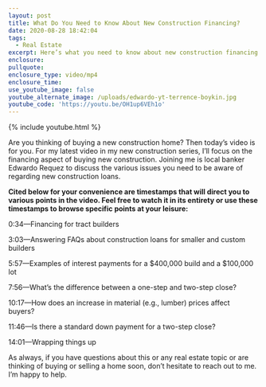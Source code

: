 ```yaml
---
layout: post
title: What Do You Need to Know About New Construction Financing?
date: 2020-08-28 18:42:04
tags:
  - Real Estate
excerpt: Here’s what you need to know about new construction financing.
enclosure:
pullquote:
enclosure_type: video/mp4
enclosure_time:
use_youtube_image: false
youtube_alternate_image: /uploads/edwardo-yt-terrence-boykin.jpg
youtube_code: 'https://youtu.be/OH1up6VEh1o'
---
```


{% include youtube.html %}

Are you thinking of buying a new construction home? Then today’s video is for you. For my latest video in my new construction series, I’ll focus on the financing aspect of buying new construction. Joining me is local banker Edwardo Requez to discuss the various issues you need to be aware of regarding new construction loans.&nbsp;

**Cited below for your convenience are timestamps that will direct you to various points in the video. Feel free to watch it in its entirety or use these timestamps to browse specific points at your leisure:&nbsp;**

0:34—Financing for tract builders&nbsp;

3:03—Answering FAQs about construction loans for smaller and custom builders

5:57—Examples of interest payments for a $400,000 build and a $100,000 lot

7:56—What’s the difference between a one-step and two-step close?&nbsp;

10:17—How does an increase in material (e.g., lumber) prices affect buyers?&nbsp;

11:46—Is there a standard down payment for a two-step close?&nbsp;

14:01—Wrapping things up

As always, if you have questions about this or any real estate topic or are thinking of buying or selling a home soon, don’t hesitate to reach out to me. I’m happy to help.&nbsp;